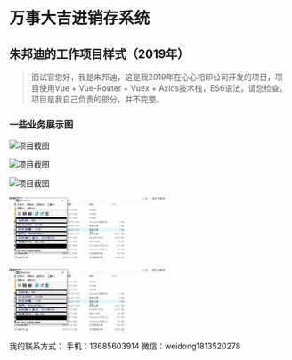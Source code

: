 # 万事大吉进销存系统
## 朱邦迪的工作项目样式（2019年）

> 面试官您好，我是朱邦迪，这是我2019年在心心相印公司开发的项目，项目使用Vue + Vue-Router + Vuex + Axios技术栈，ES6语法，请您检查。项目是我自己负责的部分，并不完整。

### 一些业务展示图
![项目截图](https://raw.githubusercontent.com/shaoshanhuan/kl_jxc/master/_docs/video_2019-09-16_164641%5B00_00_06--00_00_26%5D.gif)

![项目截图](https://raw.githubusercontent.com/shaoshanhuan/kl_jxc/master/_docs/video_2019-09-16_164641%5B00_00_06--00_00_26%5D.gif)

![项目截图](https://raw.githubusercontent.com/shaoshanhuan/kl_jxc/master/_docs/video_2019-09-16_164641%5B00_00_06--00_00_26%5D.gif)

![项目截图](https://raw.githubusercontent.com/weidong1813520278/-/master/_docs/录屏作品[00_00_05--00_00_25].gif)

![项目截图](https://raw.githubusercontent.com/weidong1813520278/-/master/_docs/录屏作品[00_00_05--00_00_25].gif)

我的联系方式：
手机：13685603914
微信：weidong1813520278